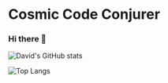 # Cosmic Code Conjurer
### Hi there 👋
![David's GitHub stats](https://github-readme-stats.vercel.app/api?username=boxpositron&theme=dracula&show_icons=true&include_all_commits=true)

![Top Langs](https://ghst.boxpositron.dev/api/top-langs/?username=boxpositron&layout=compact&theme=dracula)
